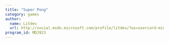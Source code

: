 ```yaml
---
title: "Super Pong"
category: games
author:
  name: Litdev
  url: http://social.msdn.microsoft.com/profile/litdev/?ws=usercard-mini
program_id: MDJ923
---
```

